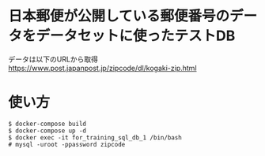 # 日本郵便が公開している郵便番号のデータをデータセットに使ったテストDB

データは以下のURLから取得
https://www.post.japanpost.jp/zipcode/dl/kogaki-zip.html

# 使い方

```
$ docker-compose build
$ docker-compose up -d
$ docker exec -it for_training_sql_db_1 /bin/bash
# mysql -uroot -ppassword zipcode
```

